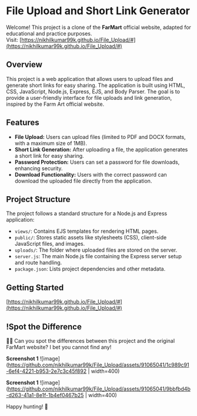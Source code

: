 # File Upload and Short Link Generator

Welcome! This project is a clone of the  **FarMart** official website, adapted for educational and practice purposes.
<br>
Visit: [https://nikhilkumar99k.github.io/File_Upload/#](https://nikhilkumar99k.github.io/File_Upload/#)

## Overview

This project is a web application that allows users to upload files and generate short links for easy sharing. The application is built using HTML, CSS, JavaScript, Node.js, Express, EJS, and Body Parser. The goal is to provide a user-friendly interface for file uploads and link generation, inspired by the Farm Art official website.

## Features

- **File Upload:** Users can upload files (limited to PDF and DOCX formats, with a maximum size of 1MB).
- **Short Link Generation:** After uploading a file, the application generates a short link for easy sharing.
- **Password Protection:** Users can set a password for file downloads, enhancing security.
- **Download Functionality:** Users with the correct password can download the uploaded file directly from the application.

## Project Structure

The project follows a standard structure for a Node.js and Express application:

- `views/`: Contains EJS templates for rendering HTML pages.
- `public/`: Stores static assets like stylesheets (CSS), client-side JavaScript files, and images.
- `uploads/`: The folder where uploaded files are stored on the server.
- `server.js`: The main Node.js file containing the Express server setup and route handling.
- `package.json`: Lists project dependencies and other metadata.

## Getting Started

[https://nikhilkumar99k.github.io/File_Upload/#](https://nikhilkumar99k.github.io/File_Upload/#)


## !Spot the Difference

🕵️‍♂️ Can you spot the differences between this project and the original FarMart website? I bet you cannot find any!

**Screenshot 1**
![image](https://github.com/nikhilkumar99k/File_Upload/assets/91065041/1c989c91-6ef4-4221-b953-2e7c3c45f892  | width=400)

**Screenshot 1**
![image](https://github.com/nikhilkumar99k/File_Upload/assets/91065041/9bbfbd4b-d263-41a1-8e1f-1b4ef0467b25  | width=400)

Happy hunting! 🧐

